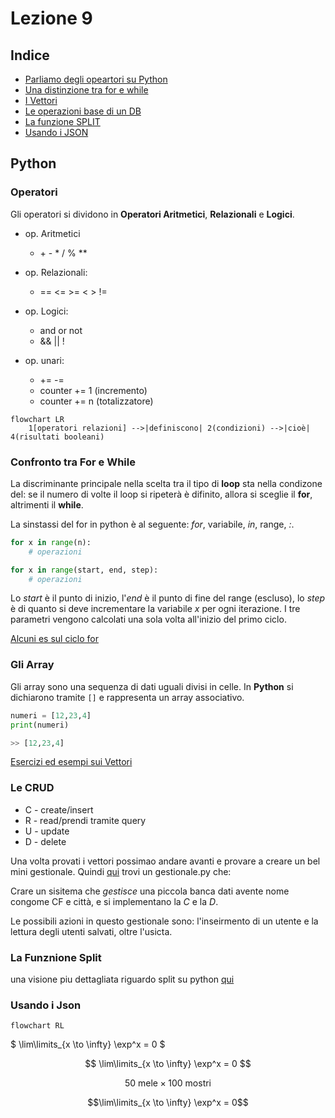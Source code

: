 # Lezione 9

## Indice

- [Parliamo degli opeartori su Python ](#python)
- [Una distinzione tra for e while](#confronto-tra-for-e-while)
- [I Vettori](vettori.py)
- [Le operazioni base di un DB](#le-crud)
- [La funzione SPLIT](#la-funznione-split)
- [Usando i JSON](#usando-i-json)

## Python

### Operatori

Gli operatori si dividono in **Operatori Aritmetici**, **Relazionali** e **Logici**.

- op. Aritmetici

  - \+ \- \* \/ % \*\*

- op. Relazionali:

  - == <= >= < > !=

- op. Logici:

  - and or not
  - && || !

- op. unari:

  - += -=
  - counter += 1
    (incremento)
  - counter += n
    (totalizzatore)

```mermaid
flowchart LR
    1[operatori relazioni] -->|definiscono| 2(condizioni) -->|cioè| 4(risultati booleani)
```

### Confronto tra For e While

La discriminante principale nella scelta tra il tipo di **loop** sta nella condizone del: se il numero di volte il loop si ripeterà è difinito, allora si sceglie il **for**, altrimenti il **while**.

La sinstassi del for in python è al seguente: _for_, variabile, _in_, range, _:_.

```python
for x in range(n):
    # operazioni

for x in range(start, end, step):
    # operazioni
```

Lo _start_ è il punto di inizio, l'_end_ è il punto di fine del range (escluso), lo _step_ è di quanto si deve incrementare la variabile _x_ per ogni iterazione. I tre parametri vengono calcolati una sola volta all'inizio del primo ciclo.

[Alcuni es sul ciclo for](lectio9.md)

### Gli Array

Gli array sono una sequenza di dati uguali divisi in celle. In **Python** si dichiarono tramite `[]` e rappresenta un array associativo.

```python
numeri = [12,23,4]
print(numeri)

>> [12,23,4]
```

[Esercizi ed esempi sui Vettori](vettori.py)

### Le CRUD

- C - create/insert
- R - read/prendi tramite query
- U - update
- D - delete

Una volta provati i vettori possimao andare avanti e provare a creare un bel mini gestionale. Quindi [qui](gestionale.py) trovi un gestionale.py che:

Crare un sisitema che _gestisce_ una piccola banca dati avente nome congome CF e città, e si implementano la _C_ e la _D_.

Le possibili azioni in questo gestionale sono: l'inseirmento di un utente e la lettura degli utenti salvati, oltre l'usicta.

### La Funznione Split

una visione piu dettagliata riguardo split su python [qui](split.py)

### Usando i Json

```mermaid
flowchart RL

```

<!-- -->

<!-- -->

<!-- -->

<!-- -->

$
\lim\limits_{x \to \infty} \exp^x = 0
$

$$
\lim\limits_{x \to \infty} \exp^x = 0
$$

$$
50 \text{ mele} \times 100\text{ mostri}
$$

```math
\lim\limits_{x \to \infty} \exp^x = 0
```
